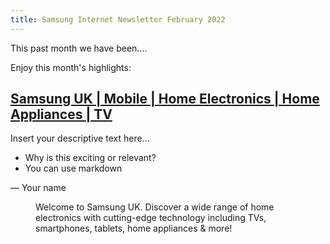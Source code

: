 ```yaml
---
title: Samsung Internet Newsletter February 2022
---
```


This past month we have been....

<!--more-->

Enjoy this month's highlights:

## [Samsung UK | Mobile | Home Electronics | Home Appliances | TV](https://www.samsung.com/uk/)

Insert your descriptive text here...
* Why is this exciting or relevant?
* You can use markdown

— Your name

<figure><img src="https://www.samsung.com/etc.clientlibs/samsung/clientlibs/consumer/global/clientlib-common/resources/images/logo-square-letter.png" alt="">
<figcaption>Welcome to Samsung UK. Discover a wide range of home electronics with cutting-edge technology including TVs, smartphones, tablets, home appliances & more!</figcaption>
</figure>


<!-- paste posts here -->
